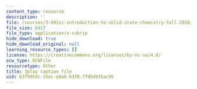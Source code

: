 ```yaml
---
content_type: resource
description: ''
file: /courses/3-091sc-introduction-to-solid-state-chemistry-fall-2010/b3f995dc15ece8abb3f87fd5d935ac95_NuoT9XPOjJ0.srt
file_size: 6417
file_type: application/x-subrip
hide_download: true
hide_download_original: null
learning_resource_types: []
license: https://creativecommons.org/licenses/by-nc-sa/4.0/
ocw_type: OCWFile
resourcetype: Other
title: 3play caption file
uid: b3f995dc-15ec-e8ab-b3f8-7fd5d935ac95
---
```

